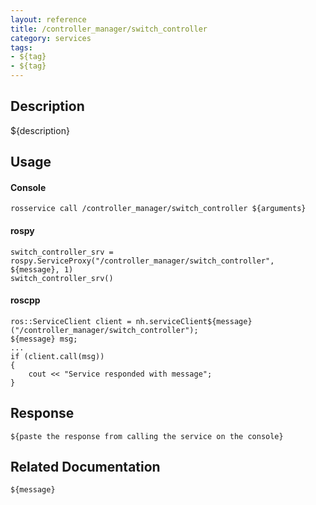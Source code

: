```yaml
---
layout: reference
title: /controller_manager/switch_controller
category: services
tags: 
- ${tag} 
- ${tag}
---
```


## Description
${description}

## Usage
#### Console
```
rosservice call /controller_manager/switch_controller ${arguments}
```

#### rospy
```
switch_controller_srv = rospy.ServiceProxy("/controller_manager/switch_controller", ${message}, 1)
switch_controller_srv()
```

#### roscpp
```
ros::ServiceClient client = nh.serviceClient${message}("/controller_manager/switch_controller");
${message} msg;
...
if (client.call(msg))
{
    cout << "Service responded with message";
}
```

## Response
```
${paste the response from calling the service on the console}
```

## Related Documentation
``${message}``